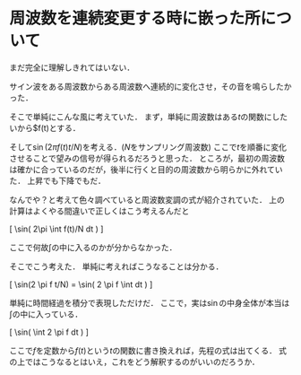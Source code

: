 周波数を連続変更する時に嵌った所について
=======================


まだ完全に理解しきれてはいない．

サイン波をある周波数からある周波数へ連続的に変化させ，その音を鳴らしたかった．

そこで単純にこんな風に考えていた．
まず，単純に周波数はある$t$の関数にしたいから$f(t)とする．

そして$\sin(2 \pi f(t) t / N)$を考える．($N$をサンプリング周波数)
ここで$t$を順番に変化させることで望みの信号が得られるだろうと思った．
ところが，最初の周波数は確かに合っているのだが，後半に行くと目的の周波数から明らかに外れていた．
上昇でも下降でもだ．



なんでや？と考えて色々調べていると周波数変調の式が紹介されていた．
上の計算はよくやる間違いで正しくはこう考えるんだと

\[
\sin( 2\pi \int f(t)/N dt )
\]

ここで何故$\int$の中に入るのかが分からなかった．

そこでこう考えた．
単純に考えればこうなることは分かる．

\[
\sin(2 \pi f t/N) = \sin( 2 \pi f \int dt )
\]

単純に時間経過を積分で表現しただけだ．
ここで，実は$\sin$の中身全体が本当は$\int$の中に入っている．

\[
\sin( \int 2 \pi f dt )
\]

ここで$f$を定数から$f(t)$という$t$の関数に書き換えれば，先程の式は出てくる．
式の上ではこうなるとはいえ，これをどう解釈するのがいいのだろうか．

